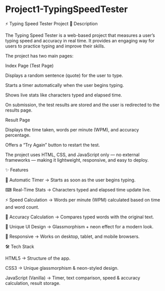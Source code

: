# Project1-TypingSpeedTester
⚡ Typing Speed Tester Project
📌 Description

The Typing Speed Tester is a web-based project that measures a user’s typing speed and accuracy in real time. It provides an engaging way for users to practice typing and improve their skills.

The project has two main pages:

Index Page (Test Page)

Displays a random sentence (quote) for the user to type.

Starts a timer automatically when the user begins typing.

Shows live stats like characters typed and elapsed time.

On submission, the test results are stored and the user is redirected to the results page.

Result Page

Displays the time taken, words per minute (WPM), and accuracy percentage.

Offers a “Try Again” button to restart the test.

The project uses HTML, CSS, and JavaScript only — no external frameworks — making it lightweight, responsive, and easy to deploy.

✨ Features

🚀 Automatic Timer → Starts as soon as the user begins typing.

⌨ Real-Time Stats → Characters typed and elapsed time update live.

⚡ Speed Calculation → Words per minute (WPM) calculated based on time and word count.

🎯 Accuracy Calculation → Compares typed words with the original text.

🎨 Unique UI Design → Glassmorphism + neon effect for a modern look.

📱 Responsive → Works on desktop, tablet, and mobile browsers.

🛠️ Tech Stack

HTML5 → Structure of the app.

CSS3 → Unique glassmorphism & neon-styled design.

JavaScript (Vanilla) → Timer, text comparison, speed & accuracy calculation, result storage.
